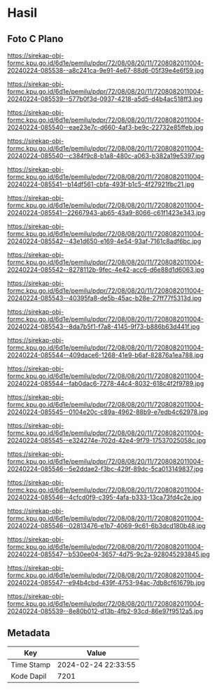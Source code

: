 # Hasil

## Foto C Plano

https://sirekap-obj-formc.kpu.go.id/6d1e/pemilu/pdpr/72/08/08/20/11/7208082011004-20240224-085538--a8c241ca-9e91-4e67-88d6-05f39e4e6f59.jpg

https://sirekap-obj-formc.kpu.go.id/6d1e/pemilu/pdpr/72/08/08/20/11/7208082011004-20240224-085539--577b0f3d-0937-4218-a5d5-d4b4ac518ff3.jpg

https://sirekap-obj-formc.kpu.go.id/6d1e/pemilu/pdpr/72/08/08/20/11/7208082011004-20240224-085540--eae23e7c-d660-4af3-be9c-22732e85ffeb.jpg

https://sirekap-obj-formc.kpu.go.id/6d1e/pemilu/pdpr/72/08/08/20/11/7208082011004-20240224-085540--c384f9c8-b1a8-480c-a063-b382a19e5397.jpg

https://sirekap-obj-formc.kpu.go.id/6d1e/pemilu/pdpr/72/08/08/20/11/7208082011004-20240224-085541--b14df561-cbfa-493f-b1c5-4f27921fbc21.jpg

https://sirekap-obj-formc.kpu.go.id/6d1e/pemilu/pdpr/72/08/08/20/11/7208082011004-20240224-085541--22667943-ab65-43a9-8066-c61f1423e343.jpg

https://sirekap-obj-formc.kpu.go.id/6d1e/pemilu/pdpr/72/08/08/20/11/7208082011004-20240224-085542--43e1d650-e169-4e54-93af-7161c8adf6bc.jpg

https://sirekap-obj-formc.kpu.go.id/6d1e/pemilu/pdpr/72/08/08/20/11/7208082011004-20240224-085542--8278112b-9fec-4e42-acc6-d6e88d1d6063.jpg

https://sirekap-obj-formc.kpu.go.id/6d1e/pemilu/pdpr/72/08/08/20/11/7208082011004-20240224-085543--40395fa8-de5b-45ac-b28e-27ff77f5313d.jpg

https://sirekap-obj-formc.kpu.go.id/6d1e/pemilu/pdpr/72/08/08/20/11/7208082011004-20240224-085543--8da7b5f1-f7a8-4145-9f73-b886b63d441f.jpg

https://sirekap-obj-formc.kpu.go.id/6d1e/pemilu/pdpr/72/08/08/20/11/7208082011004-20240224-085544--409dace6-1268-41e9-b6af-82876a1ea788.jpg

https://sirekap-obj-formc.kpu.go.id/6d1e/pemilu/pdpr/72/08/08/20/11/7208082011004-20240224-085544--fab0dac6-7278-44c4-8032-618c4f2f9789.jpg

https://sirekap-obj-formc.kpu.go.id/6d1e/pemilu/pdpr/72/08/08/20/11/7208082011004-20240224-085545--0104e20c-c89a-4962-88b9-e7edb4c62978.jpg

https://sirekap-obj-formc.kpu.go.id/6d1e/pemilu/pdpr/72/08/08/20/11/7208082011004-20240224-085545--e324274e-702d-42e4-9f79-17537025058c.jpg

https://sirekap-obj-formc.kpu.go.id/6d1e/pemilu/pdpr/72/08/08/20/11/7208082011004-20240224-085546--5e2ddae2-f3bc-429f-89dc-5ca013149837.jpg

https://sirekap-obj-formc.kpu.go.id/6d1e/pemilu/pdpr/72/08/08/20/11/7208082011004-20240224-085546--4cfcd0f9-c395-4afa-b333-13ca73fd4c2e.jpg

https://sirekap-obj-formc.kpu.go.id/6d1e/pemilu/pdpr/72/08/08/20/11/7208082011004-20240224-085546--02813476-e1b7-4069-9c61-6b3dcd180b48.jpg

https://sirekap-obj-formc.kpu.go.id/6d1e/pemilu/pdpr/72/08/08/20/11/7208082011004-20240224-085547--b530ee04-3657-4d75-9c2a-928045293845.jpg

https://sirekap-obj-formc.kpu.go.id/6d1e/pemilu/pdpr/72/08/08/20/11/7208082011004-20240224-085547--e94b4cbd-439f-4753-94ac-7db8cf61679b.jpg

https://sirekap-obj-formc.kpu.go.id/6d1e/pemilu/pdpr/72/08/08/20/11/7208082011004-20240224-085539--8e80b012-d13b-4fb2-93cd-86e97f9512a5.jpg


## Metadata

| Key        | Value               |
| ---------- | ------------------- |
| Time Stamp | 2024-02-24 22:33:55 |
| Kode Dapil | 7201                |



